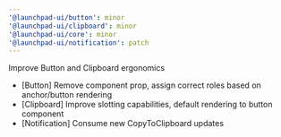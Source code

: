 ```yaml
---
'@launchpad-ui/button': minor
'@launchpad-ui/clipboard': minor
'@launchpad-ui/core': minor
'@launchpad-ui/notification': patch
---
```


Improve Button and Clipboard ergonomics

- [Button] Remove component prop, assign correct roles based on anchor/button rendering
- [Clipboard] Improve slotting capabilities, default rendering to button component
- [Notification] Consume new CopyToClipboard updates
